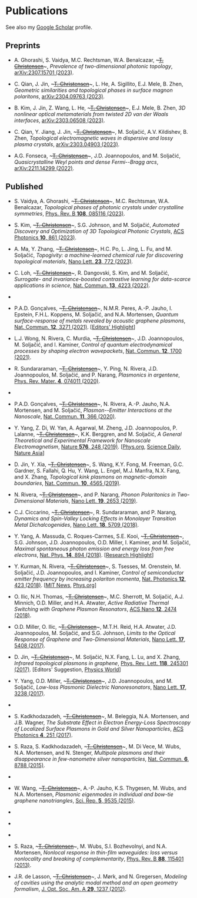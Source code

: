 # Publications

See also my [Google Scholar](https://scholar.google.com/citations?user=4e0JL34AAAAJ&hl) profile.

## Preprints

- A. Ghorashi, S. Vaidya, M.C. Rechtsman, W.A. Benalcazar,  ~~~<u>T. Christensen</u>~~~, *Prevalence of two-dimensional photonic topology*, [arXiv:2307.15701 (2023)](https://arxiv.org/abs/:2307.15701).

- C. Qian, J. Jin, ~~~<u>T. Christensen</u>~~~, L. He, A. Sigillito, E.J. Mele, B. Zhen, *Geometric similarities and topological phases in surface magnon polaritons*, [arXiv:2304.09763 (2023)](https://arxiv.org/abs/2304.09763).

- B. Kim, J. Jin, Z. Wang, L. He, ~~~<u>T. Christensen</u>~~~, E.J. Mele, B. Zhen, *3D nonlinear optical metamaterials from twisted 2D van der Waals interfaces*, [arXiv:2303.06508 (2023)](https://arxiv.org/abs/2303.06508).

- C. Qian, Y. Jiang, J. Jin, ~~~<u>T. Christensen</u>~~~, M. Soljačić, A.V. Kildishev, B. Zhen, *Topological electromagnetic waves in dispersive and lossy plasma crystals*, [arXiv:2303.04903 (2023)](https://arxiv.org/abs/2303.04903).

- A.G. Fonseca, ~~~<u>T. Christensen</u>~~~, J.D. Joannopoulos, and M. Soljačić, *Quasicrystalline Weyl points and dense Fermi--Bragg arcs*, [arXiv:2211.14299 (2022)](https://arxiv.org/abs/2211.14299).

## Published

- S. Vaidya, A. Ghorashi, ~~~<u>T. Christensen</u>~~~, M.C. Rechtsman, W.A. Benalcazar, *Topological phases of photonic crystals under crystalline symmetries*, [Phys. Rev. B **108**, 085116 (2023)](https://doi.org/10.1103/PhysRevB.108.085116).

- S. Kim, ~~~<u>T. Christensen</u>~~~, S.G. Johnson, and M. Soljačić, *Automated Discovery and Optimization of 3D Topological Photonic Crystals*, [ACS Photonics **10**, 861 (2023)](https://doi.org/10.1021/acsphotonics.2c01866).

- A. Ma, Y. Zhang, ~~~<u>T. Christensen</u>~~~, H.C. Po, L. Jing, L. Fu, and M. Soljačić, *Topogivity: a machine-learned chemical rule for discovering topological materials*, [Nano Lett. **23**, 772 (2023)](https://doi.org/10.1021/acs.nanolett.2c03307).

- C. Loh, ~~~<u>T. Christensen</u>~~~, R. Dangovski, S. Kim, and M. Soljačić, *Surrogate- and invariance-boosted contrastive learning for data-scarce applications in science*, [Nat. Commun. **13**, 4223 (2022)](https://doi.org/10.1038/s41467-022-31915-y).

- ~~~<u>T. Christensen</u>~~~, H.C. Po, J.D. Joannopoulos, and M. Soljačić, *Location and Topology of the Fundamental Gap in Photonic Crystals*, [Phys. Rev. X **12**, 021066 (2022)](https://doi.org/10.1103/PhysRevX.12.021066).

- P.A.D. Gonçalves, ~~~<u>T. Christensen</u>~~~, N.M.R. Peres, A.-P. Jauho, I. Epstein, F.H.L. Koppens, M. Soljačić, and N.A. Mortensen, *Quantum surface-response of metals revealed by acoustic graphene plasmons*, [Nat. Commun. **12**, 3271 (2021)](https://doi.org/10.1038/s41467-021-23061-8). [[Editors' Highlight](https://www.nature.com/collections/rcdhyvxytb)]

- L.J. Wong, N. Rivera, C. Murdia, ~~~<u>T. Christensen</u>~~~, J.D. Joannopoulos, M. Soljačić, and I. Kaminer, *Control of quantum electrodynamical processes by shaping electron wavepackets*, [Nat. Commun. **12**, 1700 (2021)](https://doi.org/10.1038/s41467-021-21367-1).

- R. Sundararaman, ~~~<u>T. Christensen</u>~~~, Y. Ping, N. Rivera, J.D. Joannopoulos, M. Soljačić, and P. Narang, *Plasmonics in argentene*, [Phys. Rev. Mater. **4**, 074011 (2020)](https://doi.org/10.1103/PhysRevMaterials.4.074011).

- ~~~<u>T. Christensen</u>~~~, C. Loh, S. Picek, D. Jakobović, J. Ling, S. Fisher, V. Ceperic, J.J. Joannopoulos, and M. Soljačić, *Predictive and generative machine learning models for photonic crystals*, [Nanophotonics **9**, 4183 (2020)](https://doi.org/10.1515/nanoph-2020-0197).

- P.A.D. Gonçalves, ~~~<u>T. Christensen</u>~~~, N. Rivera, A.-P. Jauho, N.A. Mortensen, and M. Soljačić, *Plasmon--Emitter Interactions at the Nanoscale*, [Nat. Commun. **11**, 366 (2020)](https://doi.org/10.1038/s41467-019-13820-z).

- Y. Yang, Z. Di, W. Yan, A. Agarwal, M. Zheng, J.D. Joannopoulos, P. Lalanne, ~~~<u>T. Christensen</u>~~~, K.K. Berggren, and M. Soljačić, *A General Theoretical and Experimental Framework for Nanoscale Electromagnetism*, [Nature **576**, 248 (2019)](https://doi.org/10.1038/s41586-019-1803-1). [[Phys.org](https://phys.org/news/2019-12-maxwell-electromagnetism-smaller-scales.html), [Science Daily](https://www.sciencedaily.com/releases/2019/12/191211145611.htm), [Nature Asia](https://www.natureasia.com/ko-kr/nature/highlights/101476)]

- D. Jin, Y. Xia, ~~~<u>T. Christensen</u>~~~, S. Wang, K.Y. Fong, M. Freeman, G.C. Gardner, S. Fallahi, Q. Hu, Y. Wang, L. Engel, M.J. Manfra, N.X. Fang, and X. Zhang, *Topological kink plasmons on magnetic-domain boundaries*, [Nat. Commun. **10**, 4565 (2019)](https://doi.org/10.1038/s41467-019-12092-x).

- N. Rivera, ~~~<u>T. Christensen</u>~~~, and P. Narang, *Phonon Polaritonics in Two-Dimensional Materials*, [Nano Lett. **19**, 2653 (2019)](https://doi.org/10.1021/acs.nanolett.9b00518).

- C.J. Ciccarino, ~~~<u>T. Christensen</u>~~~, R. Sundararaman, and P. Narang, *Dynamics and Spin-Valley Locking Effects in Monolayer Transition Metal Dichalcogenides*, [Nano Lett. **18**, 5709 (2018)](https://doi.org/10.1021/acs.nanolett.8b02300).

- Y. Yang, A. Massuda, C. Roques-Carmes, S.E. Kooi, ~~~<u>T. Christensen</u>~~~, S.G. Johnson, J.D. Joannopoulos, O.D. Miller, I. Kaminer, and M. Soljačić, *Maximal spontaneous photon emission and energy loss from free electrons*, [Nat. Phys. **14**, 894 (2018)](https://doi.org/10.1038/s41567-018-0180-2). [[Research Highlight](https://doi.org/10.1038/s41566-018-0248-7)]

- Y. Kurman, N. Rivera, ~~~<u>T. Christensen</u>~~~, S. Tsesses, M. Orenstein, M. Soljačić, J.D. Joannopoulos, and I. Kaminer, *Control of semiconductor emitter frequency by increasing polariton momenta*, [Nat. Photonics **12**, 423 (2018)](https://doi.org/10.1038/s41566-018-0176-6). [[MIT News](http://news.mit.edu/2018/researchers-devise-new-way-make-light-interact-matter-0604), [Phys.org](https://phys.org/news/2018-06-interact.html)]

- O. Ilic, N.H. Thomas, ~~~<u>T. Christensen</u>~~~, M.C. Sherrott, M. Soljačić, A.J. Minnich, O.D. Miller, and H.A. Atwater, *Active Radiative Thermal Switching with Graphene Plasmon Resonators*, [ACS Nano **12**, 2474 (2018)](https://doi.org/10.1021/acsnano.7b08231).

- O.D. Miller, O. Ilic, ~~~<u>T. Christensen</u>~~~, M.T.H. Reid, H.A. Atwater, J.D. Joannopoulos, M. Soljačić, and S.G. Johnson, *Limits to the Optical Response of Graphene and Two-Dimensional Materials*, [Nano Lett. **17**, 5408 (2017)](https://doi.org/10.1021/acs.nanolett.7b02007).

- D. Jin, ~~~<u>T. Christensen</u>~~~, M. Soljačić, N.X. Fang, L. Lu, and X. Zhang, *Infrared topological plasmons in graphene*, [Phys. Rev. Lett. **118**, 245301 (2017)](https://doi.org/10.1103/PhysRevLett.118.245301). [Editors' Suggestion, [Physics World](https://physicsworld.com/a/how-to-make-topological-plasmons-in-graphene/)]

- Y. Yang, O.D. Miller, ~~~<u>T. Christensen</u>~~~, J.D. Joannopoulos, and M. Soljačić, *Low-loss Plasmonic Dielectric Nanoresonators*, [Nano Lett. **17**, 3238 (2017)](https://doi.org/10.1021/acs.nanolett.7b00852).

- ~~~<u>T. Christensen</u>~~~, W. Yan, A.-P. Jauho, M. Soljačić, and N.A. Mortensen, *Quantum corrections in nanoplasmonics: shape, scale, and material*, [Phys. Rev. Lett. **118**, 157402 (2017)](https://doi.org/10.1103/PhysRevLett.118.157402).

- S. Kadkhodazadeh, ~~~<u>T. Christensen</u>~~~, M. Beleggia, N.A. Mortensen, and J.B. Wagner, *The Substrate Effect in Electron Energy-Loss Spectroscopy of Localized Surface Plasmons in Gold and Silver Nanoparticles*, [ACS Photonics **4**, 251 (2017)](https://doi.org/10.1021/acsphotonics.6b00489).

- S. Raza, S. Kadkhodazadeh, ~~~<u>T. Christensen</u>~~~, M. Di Vece, M. Wubs, N.A. Mortensen, and N. Stenger, *Multipole plasmons and their disappearance in few-nanometre silver nanoparticles*, [Nat. Commun. **6**, 8788 (2015)](https://doi.org/10.1038/ncomms9788).

- ~~~<u>T. Christensen</u>~~~, W. Yan, A.-P. Jauho, M. Wubs, and N.A. Mortensen, *Kerr nonlinearity and plasmonic bistability in graphene nanoribbons*, [Phys. Rev. B **92**, 121407(R) (2015)](https://doi.org/10.1103/PhysRevB.92.121407).

- W. Wang, ~~~<u>T. Christensen</u>~~~, A.-P. Jauho, K.S. Thygesen, M. Wubs, and N.A. Mortensen, *Plasmonic eigenmodes in individual and bow-tie graphene nanotriangles*, [Sci. Rep. **5**, 9535 (2015)](https://doi.org/10.1038/srep09535).

- ~~~<u>T. Christensen</u>~~~, A.-P. Jauho, M. Wubs, and N.A. Mortensen, *Localized plasmons in graphene-coated nanospheres*, [Phys. Rev. B **91**, 125414 (2015)](https://doi.org/10.1103/PhysRevB.91.125414).

- ~~~<u>T. Christensen</u>~~~, W. Wang, A.-P. Jauho, M. Wubs, and N.A. Mortensen, *Classical and quantum plasmonics in graphene nanodisks: role of edge states*, [Phys. Rev. B **90**, 241414(R) (2014)](https://doi.org/10.1103/PhysRevB.90.241414).

- ~~~<u>T. Christensen</u>~~~, W. Yan, S. Raza, A.-P. Jauho, N.A. Mortensen, and M. Wubs, *Nonlocal Response of Metallic Nanospheres Probed by Light, Electrons, and Atoms*, [ACS Nano **8**, 1745 (2014)](https://doi.org/10.1021/nn406153k).

- S. Raza, ~~~<u>T. Christensen</u>~~~, M. Wubs, S.I. Bozhevolnyi, and N.A. Mortensen, *Nonlocal response in thin-film waveguides: loss versus nonlocality and breaking of complementarity*, [Phys. Rev. B **88**, 115401 (2013)](https://doi.org/10.1103/PhysRevB.88.115401).

- J.R. de Lasson, ~~~<u>T. Christensen</u>~~~, J. Mørk, and N. Gregersen, *Modeling of cavities using the analytic modal method and an open geometry formalism*, [J. Opt. Soc. Am. A **29**, 1237 (2012)](https://doi.org/10.1364/JOSAA.29.001237).